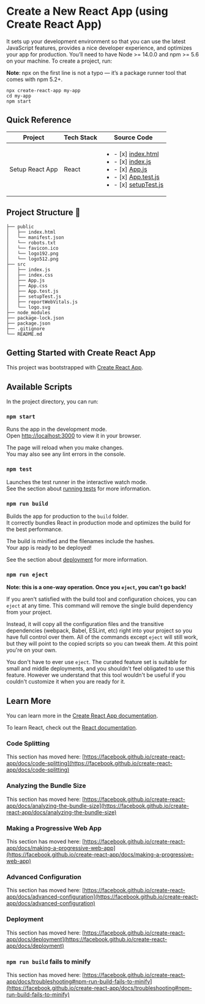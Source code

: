 # Create a New React App (using Create React App)

It sets up your development environment so that you can use the latest JavaScript features, provides a nice developer experience, and optimizes your app for production. You’ll need to have Node >= 14.0.0 and npm >= 5.6 on your machine. To create a project, run:

**Note**: npx on the first line is not a typo — it’s a package runner tool that comes with npm 5.2+.
```
npx create-react-app my-app
cd my-app
npm start
```



## Quick Reference

| Project | Tech Stack | Source Code |
| --- | --- | --- |
| Setup React App | React | <ul><li>- [x] [index.html](https://github.com/deltanode/100DaysofCode/blob/main/08.1-setup-react-app-using-create-react-app/public/index.html)</li><li>- [x] [index.js](https://github.com/deltanode/100DaysofCode/blob/main/08.1-setup-react-app-using-create-react-app/src/index.js)</li><li>- [x] [App.js](https://github.com/deltanode/100DaysofCode/blob/main/08.1-setup-react-app-using-create-react-app/src/App.js)</li><li>- [x] [App.test.js](https://github.com/deltanode/100DaysofCode/blob/main/08.1-setup-react-app-using-create-react-app/src/App.test.js)</li><li>- [x] [setupTest.js](https://github.com/deltanode/100DaysofCode/blob/main/08.1-setup-react-app-using-create-react-app/src/setupTests.js)</li></ul> |


## Project Structure 📂
```
├── public
│   ├── index.html
│   └── manifest.json
│   └── robots.txt
│   └── favicon.ico
│   └── logo192.png
│   └── logo512.png
├── src
│   ├── index.js
│   ├── index.css
│   ├── App.js
│   ├── App.css
│   ├── App.test.js
│   ├── setupTest.js
│   ├── reportWebVitals.js
│   └── logo.svg
├── node_modules
├── package-lock.json
├── package.json
├── .gitignore
└── README.md
```

## Getting Started with Create React App

This project was bootstrapped with [Create React App](https://github.com/facebook/create-react-app).

## Available Scripts

In the project directory, you can run:

### `npm start`

Runs the app in the development mode.\
Open [http://localhost:3000](http://localhost:3000) to view it in your browser.

The page will reload when you make changes.\
You may also see any lint errors in the console.

### `npm test`

Launches the test runner in the interactive watch mode.\
See the section about [running tests](https://facebook.github.io/create-react-app/docs/running-tests) for more information.

### `npm run build`

Builds the app for production to the `build` folder.\
It correctly bundles React in production mode and optimizes the build for the best performance.

The build is minified and the filenames include the hashes.\
Your app is ready to be deployed!

See the section about [deployment](https://facebook.github.io/create-react-app/docs/deployment) for more information.

### `npm run eject`

**Note: this is a one-way operation. Once you `eject`, you can't go back!**

If you aren't satisfied with the build tool and configuration choices, you can `eject` at any time. This command will remove the single build dependency from your project.

Instead, it will copy all the configuration files and the transitive dependencies (webpack, Babel, ESLint, etc) right into your project so you have full control over them. All of the commands except `eject` will still work, but they will point to the copied scripts so you can tweak them. At this point you're on your own.

You don't have to ever use `eject`. The curated feature set is suitable for small and middle deployments, and you shouldn't feel obligated to use this feature. However we understand that this tool wouldn't be useful if you couldn't customize it when you are ready for it.

## Learn More

You can learn more in the [Create React App documentation](https://facebook.github.io/create-react-app/docs/getting-started).

To learn React, check out the [React documentation](https://reactjs.org/).

### Code Splitting

This section has moved here: [https://facebook.github.io/create-react-app/docs/code-splitting](https://facebook.github.io/create-react-app/docs/code-splitting)

### Analyzing the Bundle Size

This section has moved here: [https://facebook.github.io/create-react-app/docs/analyzing-the-bundle-size](https://facebook.github.io/create-react-app/docs/analyzing-the-bundle-size)

### Making a Progressive Web App

This section has moved here: [https://facebook.github.io/create-react-app/docs/making-a-progressive-web-app](https://facebook.github.io/create-react-app/docs/making-a-progressive-web-app)

### Advanced Configuration

This section has moved here: [https://facebook.github.io/create-react-app/docs/advanced-configuration](https://facebook.github.io/create-react-app/docs/advanced-configuration)

### Deployment

This section has moved here: [https://facebook.github.io/create-react-app/docs/deployment](https://facebook.github.io/create-react-app/docs/deployment)

### `npm run build` fails to minify

This section has moved here: [https://facebook.github.io/create-react-app/docs/troubleshooting#npm-run-build-fails-to-minify](https://facebook.github.io/create-react-app/docs/troubleshooting#npm-run-build-fails-to-minify)
